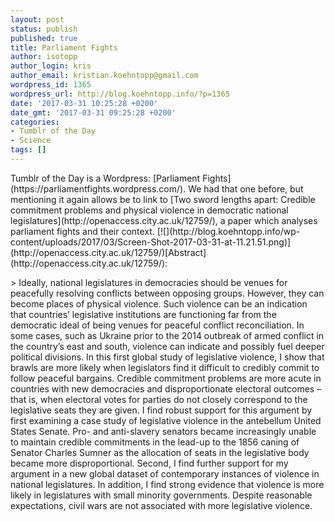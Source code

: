 ```yaml
---
layout: post
status: publish
published: true
title: Parliament Fights
author: isotopp
author_login: kris
author_email: kristian.koehntopp@gmail.com
wordpress_id: 1365
wordpress_url: http://blog.koehntopp.info/?p=1365
date: '2017-03-31 10:25:28 +0200'
date_gmt: '2017-03-31 09:25:28 +0200'
categories:
- Tumblr of the Day
- Science
tags: []
---
```

<p>Tumblr of the Day is a Wordpress: [Parliament Fights](https://parliamentfights.wordpress.com/). We had that one before, but mentioning it again allows be to link to&nbsp;[Two sword lengths apart: Credible commitment problems and physical violence in democratic national legislatures](http://openaccess.city.ac.uk/12759/), a paper which analyses parliament fights and their context. [![](http://blog.koehntopp.info/wp-content/uploads/2017/03/Screen-Shot-2017-03-31-at-11.21.51.png)](http://openaccess.city.ac.uk/12759/)<!--more-->[Abstract](http://openaccess.city.ac.uk/12759/):</p>
<p>> Ideally, national legislatures in democracies should be venues for peacefully resolving conflicts between opposing groups. However, they can become places of physical violence. Such violence can be an indication that countries’ legislative institutions are functioning far from the democratic ideal of being venues for peaceful conflict reconciliation. In some cases, such as Ukraine prior to the 2014 outbreak of armed conflict in the country’s east and south, violence can indicate and possibly fuel deeper political divisions. In this first global study of legislative violence, I show that brawls are more likely when legislators find it difficult to credibly commit to follow peaceful bargains. Credible commitment problems are more acute in countries with new democracies and disproportionate electoral outcomes – that is, when electoral votes for parties do not closely correspond to the legislative seats they are given. I find robust support for this argument by first examining a case study of legislative violence in the antebellum United States Senate. Pro- and anti-slavery senators became increasingly unable to maintain credible commitments in the lead-up to the 1856 caning of Senator Charles Sumner as the allocation of seats in the legislative body became more disproportional. Second, I find further support for my argument in a new global dataset of contemporary instances of violence in national legislatures. In addition, I find strong evidence that violence is more likely in legislatures with small minority governments. Despite reasonable expectations, civil wars are not associated with more legislative violence.</p>
